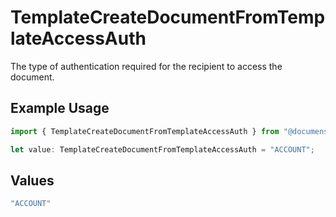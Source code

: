 # TemplateCreateDocumentFromTemplateAccessAuth

The type of authentication required for the recipient to access the document.

## Example Usage

```typescript
import { TemplateCreateDocumentFromTemplateAccessAuth } from "@documenso/sdk-typescript/models/operations";

let value: TemplateCreateDocumentFromTemplateAccessAuth = "ACCOUNT";
```

## Values

```typescript
"ACCOUNT"
```
